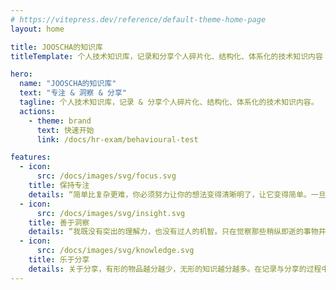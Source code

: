 ```yaml
---
# https://vitepress.dev/reference/default-theme-home-page
layout: home

title: JOOSCHA的知识库
titleTemplate: 个人技术知识库，记录和分享个人碎片化、结构化、体系化的技术知识内容

hero:
  name: "JOOSCHA的知识库"
  text: "专注 & 洞察 & 分享"
  tagline: 个人技术知识库，记录 & 分享个人碎片化、结构化、体系化的技术知识内容。
  actions:
    - theme: brand
      text: 快速开始
      link: /docs/hr-exam/behavioural-test

features:
  - icon:
      src: /docs/images/svg/focus.svg
    title: 保持专注
    details: “简单比复杂更难，你必须努力让你的想法变得清晰明了，让它变得简单。一旦你做到了简单，你就能搬动大山。” -- 乔布斯
  - icon:
      src: /docs/images/svg/insight.svg
    title: 善于洞察
    details: “我既没有突出的理解力，也没有过人的机智。只在觉察那些稍纵即逝的事物并对其进行精细观察的能力上，我可能在普通人之上。” -- 达尔文
  - icon:
      src: /docs/images/svg/knowledge.svg
    title: 乐于分享
    details: 关于分享，有形的物品越分越少，无形的知识越分越多。在记录与分享的过程中, 梳理所学, 交流所得, 必有所获。
---
```


